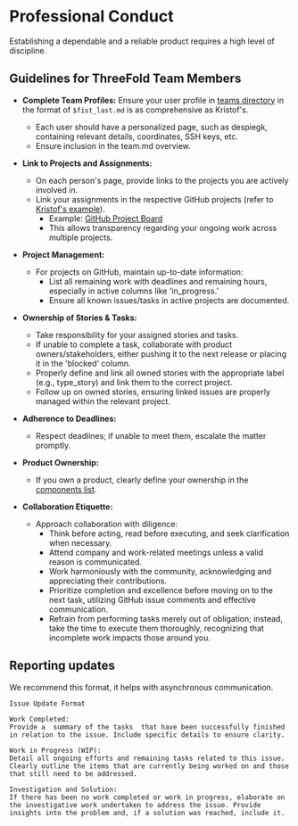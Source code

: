 # Professional Conduct

Establishing a dependable and a reliable product requires a high level of discipline.

## Guidelines for ThreeFold Team Members

- **Complete Team Profiles:** Ensure your user profile in [teams directory](/wiki/team/) in the format of `$fist_last.md` is as comprehensive as Kristof's.
  - Each user should have a personalized page, such as despiegk, containing relevant details, coordinates, SSH keys, etc.
  - Ensure inclusion in the team.md overview.

- **Link to Projects and Assignments:**
  - On each person's page, provide links to the projects you are actively involved in.
  - Link your assignments in the respective GitHub projects (refer to [Kristof's example](/wiki/team/despiegk.md)).
    - Example: [GitHub Project Board](https://github.com/orgs/freeflowuniverse/projects/3/views/8?filterQuery=-status%3A%22%E2%9C%85+Done%22+assignee%3Adespiegk)
    - This allows transparency regarding your ongoing work across multiple projects.

- **Project Management:**
  - For projects on GitHub, maintain up-to-date information:
    - List all remaining work with deadlines and remaining hours, especially in active columns like 'in_progress.'
    - Ensure all known issues/tasks in active projects are documented.

- **Ownership of Stories & Tasks:**
  - Take responsibility for your assigned stories and tasks.
  - If unable to complete a task, collaborate with product owners/stakeholders, either pushing it to the next release or placing it in the 'blocked' column.
  - Properly define and link all owned stories with the appropriate label (e.g., type_story) and link them to the correct project.
  - Follow up on owned stories, ensuring linked issues are properly managed within the relevant project.

- **Adherence to Deadlines:**
  - Respect deadlines; if unable to meet them, escalate the matter promptly.

- **Product Ownership:**
  - If you own a product, clearly define your ownership in the [components list](https://github.com/threefoldtech/home/blob/master/wiki/components/components_overview.md).

- **Collaboration Etiquette:**
  - Approach collaboration with diligence:
    - Think before acting, read before executing, and seek clarification when necessary.
    - Attend company and work-related meetings unless a valid reason is communicated.
    - Work harmoniously with the community, acknowledging and appreciating their contributions.
    - Prioritize completion and excellence before moving on to the next task, utilizing GitHub issue comments and effective communication.
    - Refrain from performing tasks merely out of obligation; instead, take the time to execute them thoroughly, recognizing that incomplete work impacts those around you.

## Reporting updates

We recommend this format, it helps with asynchronous communication.

```
Issue Update Format

Work Completed:
Provide a  summary of the tasks  that have been successfully finished in relation to the issue. Include specific details to ensure clarity.

Work in Progress (WIP):
Detail all ongoing efforts and remaining tasks related to this issue. Clearly outline the items that are currently being worked on and those that still need to be addressed.

Investigation and Solution:
If there has been no work completed or work in progress, elaborate on the investigative work undertaken to address the issue. Provide insights into the problem and, if a solution was reached, include it.
```